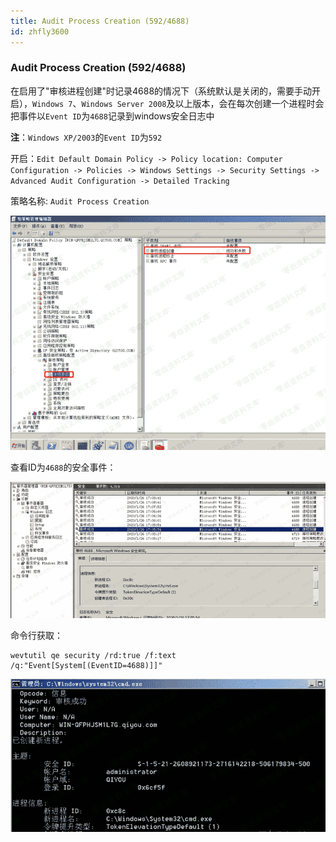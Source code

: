 ```yaml
---
title: Audit Process Creation (592/4688)
id: zhfly3600
---
```


### Audit Process Creation (592/4688)

在启用了"审核进程创建"时记录4688的情况下（系统默认是关闭的，需要手动开启），`Windows 7`、`Windows Server 2008`及以上版本，会在每次创建一个进程时会把事件以`Event ID`为`4688`记录到windows安全日志中

**注**：`Windows XP/2003`的`Event ID`为`592`

开启：`Edit Default Domain Policy -> Policy location: Computer Configuration -> Policies -> Windows Settings -> Security Settings -> Advanced Audit Configuration -> Detailed Tracking`

策略名称: `Audit Process Creation`

![image](../img/fd3b997f83230b6567b9137c5c75e3b0.png)

查看ID为`4688`的安全事件：

![image](../img/540d63b2d904c7511adc92169f9a0a77.png)

命令行获取：

```
wevtutil qe security /rd:true /f:text /q:"Event[System[(EventID=4688)]]" 
```

![image](../img/a6930d257630d4219276f42d2a572c27.png)